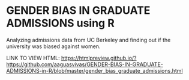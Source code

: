 # GENDER BIAS IN GRADUATE ADMISSIONS using R
Analyzing admissions data from UC Berkeley and finding out if the university was biased against women.

LINK TO VIEW HTML: https://htmlpreview.github.io/?https://github.com/aaguasvivas/GENDER-BIAS-IN-GRADUATE-ADMISSIONS-in-R/blob/master/gender_bias_graduate_admissions.html
